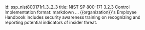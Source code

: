id: ssp_nist800171r1_3_2_3
title: NIST SP 800-171 3.2.3 Control Implementation
format: markdown
...
{{organization}}'s Employee Handbook includes security awareness training on recognizing
and reporting potential indicators of insider threat.

